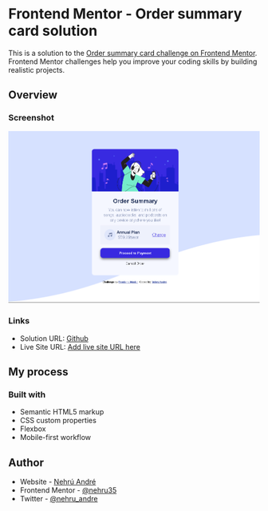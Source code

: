 # Frontend Mentor - Order summary card solution

This is a solution to the [Order summary card challenge on Frontend Mentor](https://www.frontendmentor.io/challenges/order-summary-component-QlPmajDUj). Frontend Mentor challenges help you improve your coding skills by building realistic projects. 

## Overview

### Screenshot

![](./images/screenshot.png)

### Links

- Solution URL: [Github](https://github.com/nehru35/Order-Summary-Component-Main)
- Live Site URL: [Add live site URL here](https://your-live-site-url.com)

## My process

### Built with

- Semantic HTML5 markup
- CSS custom properties
- Flexbox
- Mobile-first workflow


## Author

- Website - [Nehrú André](https://nehruandre.netlify.app)
- Frontend Mentor - [@nehru35](https://www.frontendmentor.io/profile/nehru35)
- Twitter - [@nehru_andre](https://twitter.com/nehru_andre)
